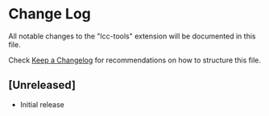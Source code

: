 # Change Log

All notable changes to the "lcc-tools" extension will be documented in this file.

Check [Keep a Changelog](http://keepachangelog.com/) for recommendations on how to structure this file.

## [Unreleased]

- Initial release
